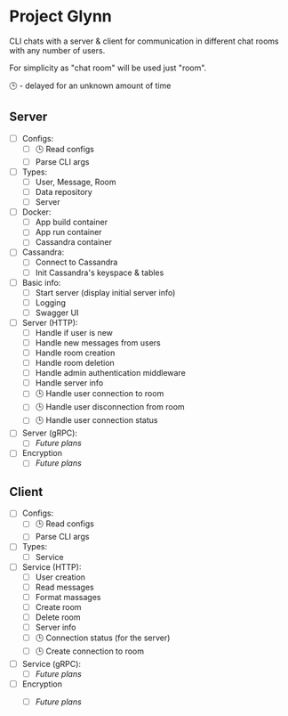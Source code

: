# Project Glynn

CLI chats with a server & client for communication in different chat rooms with any number of users.

For simplicity as "chat room" will be used just "room". 

🕒 - delayed for an unknown amount of time

## Server

* [ ] Configs:
  * [ ] 🕒 Read configs
  * [ ] Parse CLI args
* [ ] Types:
  * [ ] User, Message, Room
  * [ ] Data repository
  * [ ] Server
* [ ] Docker:
  * [ ] App build container
  * [ ] App run container
  * [ ] Cassandra container
* [ ] Cassandra:
  * [ ] Connect to Cassandra
  * [ ] Init Cassandra's keyspace & tables
* [ ] Basic info:
  * [ ] Start server (display initial server info)
  * [ ] Logging
  * [ ] Swagger UI
* [ ] Server (HTTP):
  * [ ] Handle if user is new
  * [ ] Handle new messages from users
  * [ ] Handle room creation
  * [ ] Handle room deletion
  * [ ] Handle admin authentication middleware    
  * [ ] Handle server info
  * [ ] 🕒 Handle user connection to room
  * [ ] 🕒 Handle user disconnection from room
  * [ ] 🕒 Handle user connection status
* [ ] Server (gRPC):
  * [ ] *Future plans*
* [ ] Encryption
  * [ ] *Future plans*

## Client

* [ ] Configs:
  * [ ] 🕒 Read configs
  * [ ] Parse CLI args
* [ ] Types:
  * [ ] Service
* [ ] Service (HTTP):
  * [ ] User creation
  * [ ] Read messages
  * [ ] Format massages
  * [ ] Create room
  * [ ] Delete room
  * [ ] Server info
  * [ ] 🕒 Connection status (for the server)
  * [ ] 🕒 Create connection to room
* [ ] Service (gRPC):
  * [ ] *Future plans*
* [ ] Encryption
  * [ ] *Future plans*

